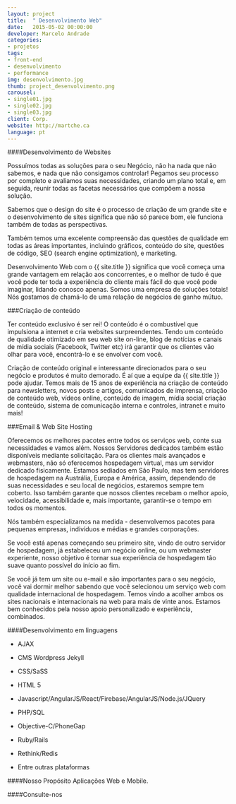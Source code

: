 ```yaml
---
layout: project
title:  " Desenvolvimento Web"
date:   2015-05-02 00:00:00
developer: Marcelo Andrade
categories:
- projetos
tags:
- front-end
- desenvolvimento
- performance
img: desenvolvimento.jpg
thumb: project_desenvolvimento.png
carousel:
- single01.jpg
- single02.jpg
- single03.jpg
client: Corp.
website: http://martche.ca
language: pt
---
```

####Desenvolvimento de Websites

Possuímos todas as soluções para o seu Negócio, não ha nada que não sabemos, e nada que não consigamos controlar! Pegamos seu processo por completo e avaliamos suas necessidades, criando um plano total e, em seguida, reunir todas as facetas necessários que compõem a nossa solução.

Sabemos que o design do site é o processo de criação de um grande site e o desenvolvimento de sites significa que não só parece bom, ele funciona também de todas as perspectivas.

Também temos uma excelente compreensão das questões de qualidade em todas as áreas importantes, incluindo gráficos, conteúdo do site, questões de código, SEO (search engine optimization), e marketing.

Desenvolvimento Web com o {{ site.title }} significa que você começa uma grande vantagem em relação aos concorrentes, e o melhor de tudo é que você pode ter toda a experiência do cliente mais fácil do que você pode imaginar, lidando conosco apenas. Somos uma empresa de soluções totais! Nós gostamos de chamá-lo de uma relação de negócios de ganho mútuo.


###Criação de conteúdo

Ter conteúdo exclusivo é ser rei! O conteúdo é o combustível que impulsiona a internet e cria websites surpreendentes. Tendo um conteúdo de qualidade otimizado em seu web site on-line, blog de notícias e canais de mídia sociais (Facebook, Twitter etc) irá garantir que os clientes vão olhar para você, encontrá-lo e se envolver com você.

Criação de conteúdo original e interessante direcionados para o seu negócio e produtos é muito demorado. É aí que a equipe da {{ site.title }} pode ajudar. Temos mais de 15 anos de experiência na criação de conteúdo para newsletters, novos posts e artigos, comunicados de imprensa, criação de conteúdo web, vídeos online, conteúdo de imagem, mídia social criação de conteúdo, sistema de comunicação interna e controles, intranet e muito mais!


###Email & Web Site Hosting

Oferecemos os melhores pacotes entre todos os serviços web, conte sua necessidades e vamos além. Nossos Servidores dedicados também estão disponíveis mediante solicitação. Para os clientes mais avançados e webmasters, não só oferecemos hospedagem virtual, mas um servidor dedicado fisicamente. Estamos sediados em São Paulo, mas tem servidores de hospedagem na Austrália, Europa e América, assim, dependendo de suas necessidades e seu local de negócios, estaremos sempre tem coberto. Isso também garante que nossos clientes recebam o melhor apoio, velocidade, acessibilidade e, mais importante, garantir-se o tempo em todos os momentos.

Nós também especializamos na medida - desenvolvemos pacotes para pequenas empresas, indivíduos e médias e grandes corporações.

Se você está apenas começando seu primeiro site, vindo de outro servidor de hospedagem, já estabeleceu um negócio online, ou um webmaster experiente, nosso objetivo é tornar sua experiência de hospedagem tão suave quanto possível do início ao fim.

Se você já tem um site ou e-mail e são importantes para o seu negócio, você vai dormir melhor sabendo que você selecionou um serviço web com qualidade internacional de hospedagem. Temos vindo a acolher ambos os sites nacionais e internacionais na web para mais de vinte anos. Estamos bem conhecidos pela nosso apoio personalizado e experiência, combinados.

####Desenvolvimento em linguagens 
- AJAX

- CMS Wordpress Jekyll

- CSS/SaSS

- HTML 5

- Javascript/AngularJS/React/Firebase/AngularJS/Node.js/JQuery

- PHP/SQL

- Objective-C/PhoneGap

- Ruby/Rails 

- Rethink/Redis

- Entre outras plataformas

####Nosso Propósito
Aplicações Web e Mobile.

####Consulte-nos